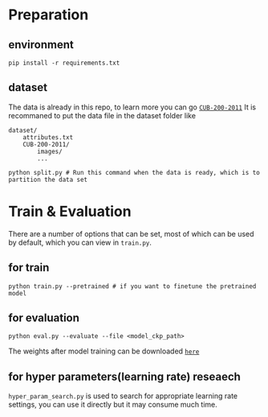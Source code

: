 # Preparation
## environment
```shell
pip install -r requirements.txt
```
## dataset
The data is already in this repo, to learn more you can go [`CUB-200-2011`](https://data.caltech.edu/records/65de6-vp158)
It is recommaned to put the data file in the dataset folder like
```
dataset/
    attributes.txt
    CUB-200-2011/
        images/
        ...
```
```
python split.py # Run this command when the data is ready, which is to partition the data set
```

# Train & Evaluation
There are a number of options that can be set, most of which can be used by default, which you can view in `train.py`.
## for train
```
python train.py --pretrained # if you want to finetune the pretrained model
```


## for evaluation
```
python eval.py --evaluate --file <model_ckp_path>
```
The weights after model training can be downloaded [`here`](https://drive.google.com/drive/folders/1pNmBDDdkkK1vl0aWQfTnBCmqp0USbD6C?usp=drive_link)


## for hyper parameters(learning rate) reseaech
`hyper_param_search.py` is used to search for appropriate learning rate settings, you can use it directly but it may consume much time.
